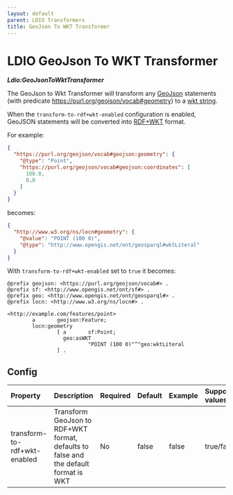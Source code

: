 ```yaml
---
layout: default
parent: LDIO Transformers
title: GeoJson To WKT Transformer
---
```


# LDIO GeoJson To WKT Transformer

***Ldio:GeoJsonToWktTransformer***

The GeoJson to Wkt Transformer will transform any [GeoJson] statements (with
predicate https://purl.org/geojson/vocab#geometry) to a [wkt string][WKT].

When the `transform-to-rdf+wkt-enabled` configuration is enabled, GeoJSON statements will be converted into [RDF+WKT]
format.

For example:

```json
{
  "https://purl.org/geojson/vocab#geojson:geometry": {
    "@type": "Point",
    "https://purl.org/geojson/vocab#geojson:coordinates": [
      100.0,
      0.0
    ]
  }
}
```

becomes:

```json
{
  "http://www.w3.org/ns/locn#geometry": {
    "@value": "POINT (100 0)",
    "@type": "http://www.opengis.net/ont/geosparql#wktLiteral"
  }
}
```

With `transform-to-rdf+wkt-enabled` set to `true` it becomes:

```turtle
@prefix geojson: <https://purl.org/geojson/vocab#> .
@prefix sf: <http://www.opengis.net/ont/sf#> .
@prefix geo: <http://www.opengis.net/ont/geosparql#> .
@prefix locn: <http://www.w3.org/ns/locn#> .

<http://example.com/features/point>
        a       geojson:Feature;
        locn:geometry
                [ a       sf:Point;
                  geo:asWKT
                          "POINT (100 0)"^^geo:wktLiteral
                ] .
```

## Config

| Property                     | Description                                                                          | Required | Default | Example | Supported values |
|:-----------------------------|:-------------------------------------------------------------------------------------|:---------|:--------|:--------|:-----------------|
| transform-to-rdf+wkt-enabled | Transform GeoJson to RDF+WKT format, defaults to false and the default format is WKT | No       | false   | false   | true/false       |

[GeoJson]: https://geojson.org/

[WKT]: https://libgeos.org/specifications/wkt/

[RDF+WKT]: https://semiceu.github.io/Core-Location-Vocabulary/releases/w3c/#locn:geometry